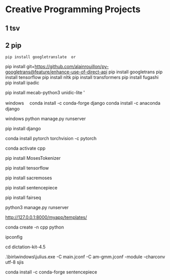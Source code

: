 # Creative Programming Projects
## 1 tsv

## 2 pip
`pip install googletranslate  or   
`



pip install git+https://github.com/alainrouillon/py-googletrans@feature/enhance-use-of-direct-api
pip install googletrans
pip install tensorflow
pip install nltk
pip install transformers
pip install fugashi
pip install ipadic

pip install mecab-python3 unidic-lite
'






windows　 conda install -c conda-forge django        conda install -c anaconda django

windows python manage.py runserver

pip install django

conda install pytorch torchvision -c pytorch

conda activate cpp

pip install MosesTokenizer

pip install tensorflow


pip install sacremoses



pip install sentencepiece

pip install fairseq



python3 manage.py runserver

http://127.0.0.1:8000/myapp/templates/ 






conda create -n cpp python


ipconfig

cd dictation-kit-4.5

.\bin\windows\julius.exe -C main.jconf -C am-gmm.jconf -module -charconv utf-8 sjis



conda install -c conda-forge sentencepiece

